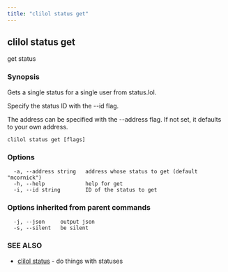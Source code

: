 ```yaml
---
title: "clilol status get"
---
```

## clilol status get

get status

### Synopsis

Gets a single status for a single user from status.lol.

Specify the status ID with the --id flag.

The address can be specified with the --address flag. If not set,
it defaults to your own address.

```
clilol status get [flags]
```

### Options

```
  -a, --address string   address whose status to get (default "mcornick")
  -h, --help             help for get
  -i, --id string        ID of the status to get
```

### Options inherited from parent commands

```
  -j, --json     output json
  -s, --silent   be silent
```

### SEE ALSO

* [clilol status](clilol_status.md)	 - do things with statuses

